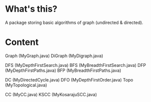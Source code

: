 # What's this?
A package storing basic algorithms of graph (undirected & directed).

# Content

Graph   (MyGraph.java)
DiGraph (MyDigraph.java)

DFS     (MyDepthFirstSearch.java)
BFS     (MyBreadthFirstSearch.java)
DFP     (MyDepthFirstPaths.java)
BFP     (MyBreadthFirstPaths.java)

DC      (MyDirectedCycle.java)
DFO     (MyDepthFirstOrder.java)
Topo    (MyTopological.java)

CC      (MyCC.java)
KSCC    (MyKosarajuSCC.java)
